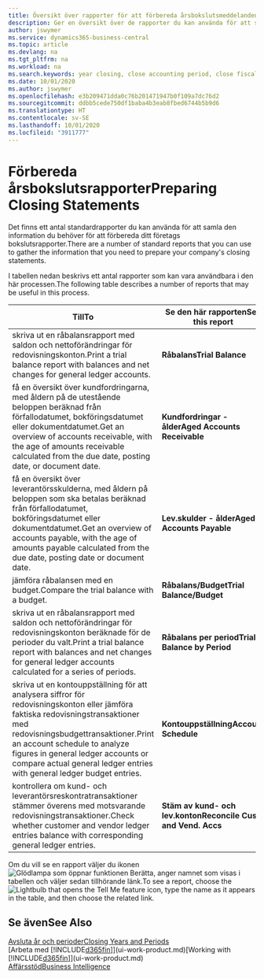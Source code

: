 ```yaml
---
title: Översikt över rapporter för att förbereda årsbokslutsmeddelanden | Microsoft Docs
description: Ger en översikt över de rapporter du kan använda för att samla den information du behöver för att förbereda ditt företags bokslutsrapporte när du avslutar ett räkenskapsår.
author: jswymer
ms.service: dynamics365-business-central
ms.topic: article
ms.devlang: na
ms.tgt_pltfrm: na
ms.workload: na
ms.search.keywords: year closing, close accounting period, close fiscal year, aging, creditor payments, vendor payments, assets, liabilities, equity, analysis, reporting, financial report, business intelligence, BI, Power Bi, KPI
ms.date: 10/01/2020
ms.author: jswymer
ms.openlocfilehash: e3b209471dda0c76b201471947b0f109a7dc76d2
ms.sourcegitcommit: ddbb5cede750df1baba4b3eab8fbed6744b5b9d6
ms.translationtype: HT
ms.contentlocale: sv-SE
ms.lasthandoff: 10/01/2020
ms.locfileid: "3911777"
---
```

# <a name="preparing-closing-statements"></a><span data-ttu-id="3aa80-103">Förbereda årsbokslutsrapporter</span><span class="sxs-lookup"><span data-stu-id="3aa80-103">Preparing Closing Statements</span></span>
<span data-ttu-id="3aa80-104">Det finns ett antal standardrapporter du kan använda för att samla den information du behöver för att förbereda ditt företags bokslutsrapporter.</span><span class="sxs-lookup"><span data-stu-id="3aa80-104">There are a number of standard reports that you can use to gather the information that you need to prepare your company's closing statements.</span></span>

<span data-ttu-id="3aa80-105">I tabellen nedan beskrivs ett antal rapporter som kan vara användbara i den här processen.</span><span class="sxs-lookup"><span data-stu-id="3aa80-105">The following table describes a number of reports that may be useful in this process.</span></span>  

| <span data-ttu-id="3aa80-106">Till</span><span class="sxs-lookup"><span data-stu-id="3aa80-106">To</span></span> | <span data-ttu-id="3aa80-107">Se den här rapporten</span><span class="sxs-lookup"><span data-stu-id="3aa80-107">See this report</span></span> |
| --- | --- |
| <span data-ttu-id="3aa80-108">skriva ut en råbalansrapport med saldon och nettoförändringar för redovisningskonton.</span><span class="sxs-lookup"><span data-stu-id="3aa80-108">Print a trial balance report with balances and net changes for general ledger accounts.</span></span> |<span data-ttu-id="3aa80-109">**Råbalans**</span><span class="sxs-lookup"><span data-stu-id="3aa80-109">**Trial Balance**</span></span> |
| <span data-ttu-id="3aa80-110">få en översikt över kundfordringarna, med åldern på de utestående beloppen beräknad från förfallodatumet, bokföringsdatumet eller dokumentdatumet.</span><span class="sxs-lookup"><span data-stu-id="3aa80-110">Get an overview of accounts receivable, with the age of amounts receivable calculated from the due date, posting date, or document date.</span></span> |<span data-ttu-id="3aa80-111">**Kundfordringar - ålder**</span><span class="sxs-lookup"><span data-stu-id="3aa80-111">**Aged Accounts Receivable**</span></span> |
| <span data-ttu-id="3aa80-112">få en översikt över leverantörsskulderna, med åldern på beloppen som ska betalas beräknad från förfallodatumet, bokföringsdatumet eller dokumentdatumet.</span><span class="sxs-lookup"><span data-stu-id="3aa80-112">Get an overview of accounts payable, with the age of amounts payable calculated from the due date, posting date or document date.</span></span> |<span data-ttu-id="3aa80-113">**Lev.skulder - ålder**</span><span class="sxs-lookup"><span data-stu-id="3aa80-113">**Aged Accounts Payable**</span></span> |
| <span data-ttu-id="3aa80-114">jämföra råbalansen med en budget.</span><span class="sxs-lookup"><span data-stu-id="3aa80-114">Compare the trial balance with a budget.</span></span> |<span data-ttu-id="3aa80-115">**Råbalans/Budget**</span><span class="sxs-lookup"><span data-stu-id="3aa80-115">**Trial Balance/Budget**</span></span> |
| <span data-ttu-id="3aa80-116">skriva ut en råbalansrapport med saldon och nettoförändringar för redovisningskonton beräknade för de perioder du valt.</span><span class="sxs-lookup"><span data-stu-id="3aa80-116">Print a trial balance report with balances and net changes for general ledger accounts calculated for a series of periods.</span></span> |<span data-ttu-id="3aa80-117">**Råbalans per period**</span><span class="sxs-lookup"><span data-stu-id="3aa80-117">**Trial Balance by Period**</span></span> |
| <span data-ttu-id="3aa80-118">skriva ut en kontouppställning för att analysera siffror för redovisningskonton eller jämföra faktiska redovisningstransaktioner med redovisningsbudgettransaktioner.</span><span class="sxs-lookup"><span data-stu-id="3aa80-118">Print an account schedule to analyze figures in general ledger accounts or compare actual general ledger entries with general ledger budget entries.</span></span> |<span data-ttu-id="3aa80-119">**Kontouppställning**</span><span class="sxs-lookup"><span data-stu-id="3aa80-119">**Account Schedule**</span></span> |
| <span data-ttu-id="3aa80-120">kontrollera om kund- och leverantörsreskontratransaktioner stämmer överens med motsvarande redovisningstransaktioner.</span><span class="sxs-lookup"><span data-stu-id="3aa80-120">Check whether customer and vendor ledger entries balance with corresponding general ledger entries.</span></span> |<span data-ttu-id="3aa80-121">**Stäm av kund- och lev.konton**</span><span class="sxs-lookup"><span data-stu-id="3aa80-121">**Reconcile Cust. and Vend. Accs**</span></span> |

<span data-ttu-id="3aa80-122">Om du vill se en rapport väljer du ikonen ![Glödlampa som öppnar funktionen Berätta](media/ui-search/search_small.png "Berätta vad du vill göra"), anger namnet som visas i tabellen och väljer sedan tillhörande länk.</span><span class="sxs-lookup"><span data-stu-id="3aa80-122">To see a report, choose the ![Lightbulb that opens the Tell Me feature](media/ui-search/search_small.png "Tell me what you want to do") icon, type the name as it appears in the table, and then choose the related link.</span></span>

## <a name="see-also"></a><span data-ttu-id="3aa80-123">Se även</span><span class="sxs-lookup"><span data-stu-id="3aa80-123">See Also</span></span>
[<span data-ttu-id="3aa80-124">Avsluta år och perioder</span><span class="sxs-lookup"><span data-stu-id="3aa80-124">Closing Years and Periods</span></span>](year-close-years-periods.md)  
<span data-ttu-id="3aa80-125">[Arbeta med [!INCLUDE[d365fin](includes/d365fin_md.md)]](ui-work-product.md)</span><span class="sxs-lookup"><span data-stu-id="3aa80-125">[Working with [!INCLUDE[d365fin](includes/d365fin_md.md)]](ui-work-product.md)</span></span>  
[<span data-ttu-id="3aa80-126">Affärsstöd</span><span class="sxs-lookup"><span data-stu-id="3aa80-126">Business Intelligence</span></span>](bi.md)

